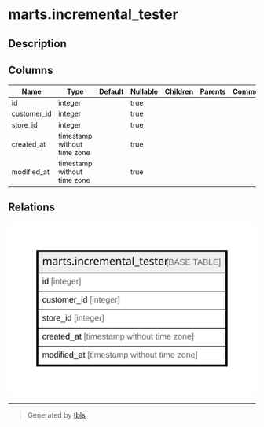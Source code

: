 # marts.incremental_tester

## Description

## Columns

| Name | Type | Default | Nullable | Children | Parents | Comment |
| ---- | ---- | ------- | -------- | -------- | ------- | ------- |
| id | integer |  | true |  |  |  |
| customer_id | integer |  | true |  |  |  |
| store_id | integer |  | true |  |  |  |
| created_at | timestamp without time zone |  | true |  |  |  |
| modified_at | timestamp without time zone |  | true |  |  |  |

## Relations

![er](marts.incremental_tester.svg)

---

> Generated by [tbls](https://github.com/k1LoW/tbls)
